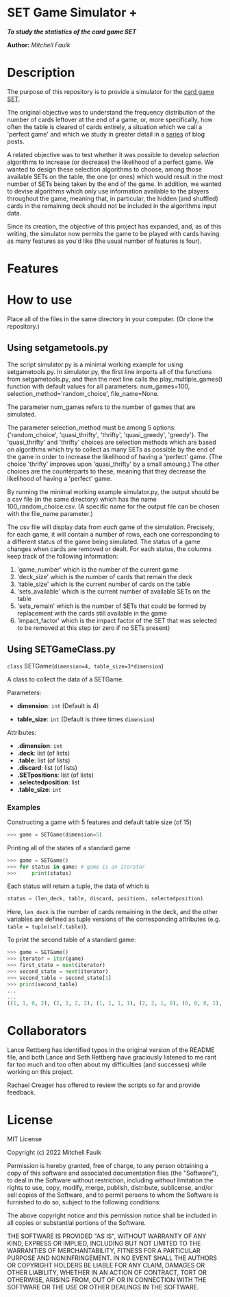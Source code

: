 SET Game Simulator +
====================

***To study the statistics of the card game SET***

**Author:** *Mitchell Faulk*

# Description

The purpose of this repository is to provide a simulator for the [card game SET](https://en.wikipedia.org/wiki/Set_(card_game)).

The original objective was to understand the frequency distribution of the number 
of cards leftover at the end of a game, or, more specifically, how often the table
is cleared of cards entirely, a situation which we call a 'perfect game' and which 
we study in greater detail in a [series](https://mitchellmfaulk.wordpress.com/2022/09/09/clearing-the-table-in-the-game-set/) of blog posts. 

A related objective was to test whether it was possible to develop *selection* algorithms
to increase (or decrease) the likelihood of a perfect game. We wanted to design these
selection algorithms to choose, among those available SETs on the table, the one (or ones)
which would result in the most number of SETs being taken by the end of the game. In addition,
we wanted to devise algorithms which only use information available to the players throughout
the game, meaning that, in particular, the hidden (and shuffled) cards in the remaining deck
should not be included in the algorithms input data. 

Since its creation, the objective of this project has expanded, and, as of this
writing, the simulator now permits the game to be played with cards having as
many features as you'd like (the usual number of features is four). 

# Features



# How to use

Place all of the files in the same directory in your computer. (Or clone the repository.)


## Using setgametools.py

The script simulator.py is a minimal working example for using setgametools.py. 
In simulator.py, the first line imports all of the functions from setgametools.py, 
and then the next line calls the play_multiple_games() function with default values 
for all parameters: num_games=100, selection_method='random_choice', file_name=None. 

The parameter num_games refers to the number of games that are simulated. 

The parameter selection_method must be among 5 options: {'random_choice', 'quasi_thrifty', 
'thrifty', 'quasi_greedy', 'greedy'}. The 'quasi_thrifty' and 'thrifty' choices are
selection methods which are based on algorithms which try to collect as many SETs
as possible by the end of the game in order to increase the likelihood of having a 
'perfect' game. (The choice 'thrifty' improves upon 'quasi_thrifty' by a small amoung.)
The other choices are the counterparts to these, meaning that they decrease the likelihood
of having a 'perfect' game. 


By running the minimal working example simulator.py, the output should be a csv file (in
the same directory) which has the name 100_random_choice.csv. (A specific name for the output
file can be chosen with the file_name parameter.)

The csv file will display data from *each* game of the simulation. Precisely, for each game,
it will contain a number of rows, each one corresponding to a different status of the 
game being simulated. The status of a game changes when cards are removed or dealt. For each 
status, the columns keep track of the following information:

1. 'game_number' which is the number of the current game
2. 'deck_size' which is the number of cards that remain the deck
3. 'table_size' which is the current number of cards on the table
4. 'sets_available' which is the current number of available SETs on the table
5. 'sets_remain' which is the number of SETs that could be formed by replacement with the cards still available in the game
6. 'impact_factor' which is the impact factor of the SET that was selected to be removed at this step (or zero if no SETs present)


## Using SETGameClass.py

`class` SETGame(`dimension=4, table_size=3*dimension`)

A class to collect the data of a SETGame. 

Parameters:

- __dimension__: `int` (Default is 4)

- __table_size__: `int` (Default is three times `dimension`)

Attributes:

- __.dimension__: `int` 
- __.deck__: list (of lists)
- __.table__: list (of lists)
- __.discard__: list (of lists)
- __.SETpositions__: list (of lists)
- __.selectedposition__: list 
- __.table_size__: `int`

### Examples

Constructing a game with 5 features and default table size (of 15)

```py
>>> game = SETGame(dimension=5)
```

Printing all of the states of a standard game
```py
>>> game = SETGame()
>>> for status in game: # game is an iterator
>>> 	print(status)
```

Each status will return a tuple, the data of which is 
```py
status = (len_deck, table, discard, positions, selectedposition)
```
Here, `len_deck` is the number of cards remaining in the deck, and the other variables are defined as tuple versions of the corresponding attributes (e.g. `table = tuple(self.table)`). 

To print the second table of a standard game:
```py
>>> game = SETGame()
>>> iterator = iter(game)
>>> first_state = next(iterator)
>>> second_state = next(iterator)
>>> second_table = second_state[1]
>>> print(second_table)
...
...
((1, 1, 0, 2), (2, 1, 2, 2), (1, 1, 1, 1), (2, 2, 1, 0), (0, 0, 0, 1), (2, 2, 0, 2), (1, 2, 1, 2), (2, 1, 1, 0), (0, 2, 2, 0), (0, 2, 0, 0), (0, 2, 0, 2), (2, 0, 1, 0))
```

# Collaborators

Lance Rettberg has identified typos in the original version of the README file, and both Lance and Seth Rettberg have graciously listened to me rant far too much and too often about my difficulties (and successes) while working on this project. 

Rachael Creager has offered to review the scripts so far and provide feedback. 

# License

MIT License

Copyright (c) 2022 Mitchell Faulk

Permission is hereby granted, free of charge, to any person obtaining a copy
of this software and associated documentation files (the "Software"), to deal
in the Software without restriction, including without limitation the rights
to use, copy, modify, merge, publish, distribute, sublicense, and/or sell
copies of the Software, and to permit persons to whom the Software is
furnished to do so, subject to the following conditions:

The above copyright notice and this permission notice shall be included in all
copies or substantial portions of the Software.

THE SOFTWARE IS PROVIDED "AS IS", WITHOUT WARRANTY OF ANY KIND, EXPRESS OR
IMPLIED, INCLUDING BUT NOT LIMITED TO THE WARRANTIES OF MERCHANTABILITY,
FITNESS FOR A PARTICULAR PURPOSE AND NONINFRINGEMENT. IN NO EVENT SHALL THE
AUTHORS OR COPYRIGHT HOLDERS BE LIABLE FOR ANY CLAIM, DAMAGES OR OTHER
LIABILITY, WHETHER IN AN ACTION OF CONTRACT, TORT OR OTHERWISE, ARISING FROM,
OUT OF OR IN CONNECTION WITH THE SOFTWARE OR THE USE OR OTHER DEALINGS IN THE
SOFTWARE.

